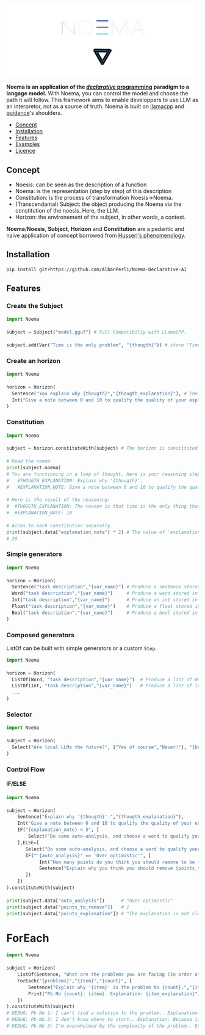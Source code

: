 <p align="center">
  <img src="logoNoema.png" alt="ReadMe Banner"/>
</p>

**Noema is an application of the [*declarative* programming](https://en.wikipedia.org/wiki/Declarative_programming) paradigm to a langage model.** With Noema, you can control the model and choose the path it will follow. This framework aims to enable developpers to use LLM as an interpretor, not as a source of truth. Noema is built on [llamacpp](https://github.com/ggerganov/llama.cpp) and [guidance](https://github.com/guidance-ai/guidance)'s shoulders.

- [Concept](#Concept)
- [Installation](#installation)
- [Features](#features)
- [Examples](#exemples)
- [Licence](#licence)

## Concept

- Noesis: can be seen as the description of a function
- Noema: is the representation (step by step) of this description
- Constitution: is the process of transformation Noesis->Noema.
- (Transcendantal) Subject: the object producing the Noema via the constitution of the noesis. Here, the LLM.
- Horizon: the environement of the subject, in other words, a context.

**Noema**/**Noesis**, **Subject**, **Horizon** and **Constitution** are a pedantic and naive application of concept borrowed from [Husserl's phenomenology](https://en.wikipedia.org/wiki/Edmund_Husserl).

## Installation

```bash
pip install git+https://github.com/AlbanPerli/Noema-Declarative-AI
```

## Features

### Create the Subject

```python
import Noema

subject = Subject("model.gguf") # Full Compatibiliy with LLamaCPP.

subject.add(Var("Time is the only problem", "{thougth}")) # store "Time is the only problem" in {thougth}
```

### Create an horizon

```python
import Noema

horizon = Horizon(
  Sentence("You explain why {thougth}","{thougth_explanation}"), # The sentence produced is stored in {thougth_explanation}
  Int("Give a note between 0 and 10 to qualify the quality of your explanation.","{explanation_note}"), # The model produce an python integer that is stored in {explanation_note}
)
```

### Constitution

```python
import Noema

subject = horizon.constituteWith(subject) # The horizon is constituted by the LLM

# Read the noema
print(subject.noema)
# You are functioning in a loop of thought. Here is your reasoning step by step:
#   #THOUGTH_EXPLANATION: Explain why '{thougth}'.
#   #EXPLANATION_NOTE: Give a note between 0 and 10 to qualify the quality of your explanation.

# Here is the result of the reasoning:
#  #THOUGTH_EXPLANATION: The reason is that time is the only thing that is constant and cannot be changed.
#  #EXPLANATION_NOTE: 10

# Acces to each constitution separatly
print(subject.data["explanation_note"] * 2) # The value of 'explanation_note' is an int.
# 20
```

### Simple generators

```python
import Noema

horizon = Horizon(
  Sentence("task description","{var_name}") # Produce a sentence stored in {var_name}
  Word("task description","{var_name}")     # Produce a word stored in {var_name}
  Int("task description","{var_name}")      # Produce an int stored in {var_name}
  Float("task description","{var_name}")    # Produce a float stored in {var_name}
  Bool("task description","{var_name}")     # Produce a bool stored in {var_name}
)
```

### Composed generators

ListOf can be built with simple generators or a custom `Step`.

```python
import Noema

horizon = Horizon(
  ListOf(Word, "task description","{var_name}")  # Produce a list of Word stored in {var_name}
  ListOf(Int, "task description","{var_name}")   # Produce a list of int stored in {var_name}
  ...
)
```

### Selector

```python
import Noema

subject = Horizon(
  Select("Are local LLMs the future?", ["Yes of course","Never!"], "{best_local_llm}"), # The model can only choose on option.
)
```

### Control Flow

#### IF/ELSE

```python
import Noema

subject = Horizon(
    Sentence("Explain why '{thougth}'.","{thougth_explanation}"), 
    Int("Give a note between 0 and 10 to qualify the quality of your explanation.","{explanation_note}"), 
    IF("{explanation_note} < 5", [
        Select("Do some auto-analysis, and choose a word to qualify your note", ["Fair","Over optimistic","Neutral"], "{auto_analysis}"),
    ],ELSE=[
       Select("Do some auto-analysis, and choose a word to qualify your note", ["Over optimistic","Neutral"], "{auto_analysis}"),
       IF("'{auto_analysis}' == 'Over optimistic'", [
            Int("How many points do you think you should remove to be fair?","{points_to_remove}"),
            Sentence("Explain why you think you should remove {points_to_remove} points.","{points_explanation}"),
       ])
    ])
).constituteWith(subject)

print(subject.data["auto_analysis"])      # "Over optimistic"
print(subject.data["points_to_remove"])   # 1
print(subject.data["points_explanation"]) # "The explanation is not clear enough, and the note is too high."
```

# ForEach
```python
import Noema

subject = Horizon(
    ListOf(Sentence, "What are the problems you are facing (in order of difficulty)?","{problems}"), # The model produce a list of sentence that is stored in {problems}
    ForEach("{problems}","{item}","{count}", [
        Sentence("Explain why '{item}' is the problem No {count}.","{item_explanation}"), # The sentence produced is stored in {item_explanation}
        Print("Pb Nb {count}: {item}. Explanation: {item_explanation}")
    ])
).constituteWith(subject)
# DEBUG: Pb Nb 1: I can't find a solution to the problem.. Explanation: Because if you can't find a solution, you can't make progress.
# DEBUG: Pb Nb 2: I don't know where to start.. Explanation: Because if you don't know where to start, you can't make any progress either.
# DEBUG: Pb Nb 3: I'm overwhelmed by the complexity of the problem.. Explanation: Because if you're overwhelmed, you can't focus on finding a solution or even knowing where to start.
```

